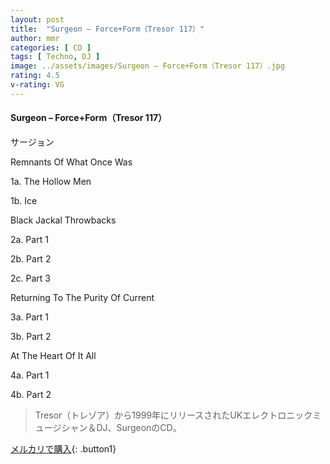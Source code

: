 ```yaml
---
layout: post
title:  "Surgeon – Force+Form（Tresor 117）"
author: mmr
categories: [ CD ]
tags: [ Techno, DJ ]
image: ../assets/images/Surgeon – Force+Form（Tresor 117）.jpg
rating: 4.5
v-rating: VG
---
```


#### Surgeon – Force+Form（Tresor 117）

サージョン

Remnants Of What Once Was

1a. The Hollow Men

1b. Ice

Black Jackal Throwbacks

2a. Part 1

2b. Part 2

2c. Part 3

Returning To The Purity Of Current

3a. Part 1

3b. Part 2

At The Heart Of It All

4a. Part 1

4b. Part 2

> Tresor（トレゾア）から1999年にリリースされたUKエレクトロニックミュージシャン＆DJ、SurgeonのCD。

[メルカリで購入](https://jp.mercari.com/item/m56790117457){: .button1}

